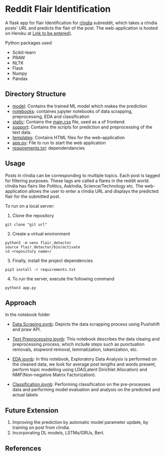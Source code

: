 # Reddit Flair Identification

A flask app for flair Identification for [r/india](https://www.reddit.com/r/india/) subreddit, which takes a r/india posts' URL and predicts the flair of the post.
 The web-application is hosted on Heroku at [Link to be entered)](https://www.google.com/).
 
 Python packages used
- Scikit-learn
- PRAW
- NLTK
- Flask
- Numpy
- Pandas


## Directory Structure

- [model](link): Contains the trained ML model which makes the prediction
-  [notebooks](link): containes jupyter notebooks of data scrapping, preprocessing, EDA and classification
- [static](link): Contains the [main.css](link) file, used as a of frontend.
- [support](link): Contains the scripts for prediction and preprocessing of the text data.
- [templates](link): Contains HTML files for the web-application
- [app.py](link): File to run to start the web application
- [requirements.txt](link): dependendancies

## Usage
Posts in r/india can be corresponding to multiple topics. Each post is tagged for filtering purposes. These tags are called a flares in the reddit world. r/india has flairs like Politics, AskIndia, Science/Technology etc.
The web-application allows the user to enter a r/india URL and displays the predicted flair for the submitted post. 

To run on a local server:
1. Clone the repository
```
git clone "git url"
```
2. Create a virtual environment
```
python3 -m venv flair_detector
source flair_detector/bin/activate
cd <repository name>/
```
3. Finally, install the project dependencies
```
pip3 install -r requirements.txt
```
4. To run the server, execute the following command
```
python3 app.py
```

## Approach 
In the notebook folder

 - [Data Scraping.pynb](link%20dalna%20hai): Depicts the data scrapping process using Pushshift and praw API.
 
 - [Text Preprocessing.ipynb](link): This notebook describes the data cleaing and preprocessing process, which include steps such as punctuation removals, stopword removal, lemmatization, tokenization, etc.
 
 - [EDA.ipynb](link): In this notebook, Exploratory Data Analysis is performed on the cleaned data, we look for average post lengths and words present, perform topic modelling using LDA(Latent Dirichlet Allocation) and NMF(Non-negative Matrix Factorization).
 
 - [Classification.ipynb](link): Performing classification on the pre-processes data and performing model evaluation and analysis on the predicted and actual labels



## Future Extension
1. Improving the prediction by automatic model parameter update, by training on post from r/india.
2. Incorporating DL models, LSTMs/GRUs, Bert.

## References
